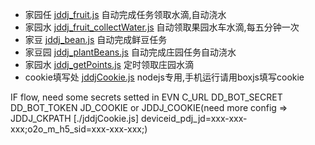 * 家园任 [jddj_fruit.js]() 自动完成任务领取水滴,自动浇水
* 家园水 [jddj_fruit_collectWater.js]() 自动领取果园水车水滴,每五分钟一次
* 家豆 [jddj_bean.js]() 自动完成鲜豆任务
* 家豆园 [jddj_plantBeans.js]() 自动完成庄园任务自动浇水
* 家园水 [jddj_getPoints.js]() 定时领取庄园水滴
* cookie填写处 [jddjCookie.js]() nodejs专用,手机运行请用boxjs填写cookie

IF flow, need some secrets setted in EVN
C_URL
DD_BOT_SECRET
DD_BOT_TOKEN
JD_COOKIE or JDDJ_COOKIE(need more config => JDDJ_CKPATH [./jddjCookie.js] deviceid_pdj_jd=xxx-xxx-xxx;o2o_m_h5_sid=xxx-xxx-xxx;)